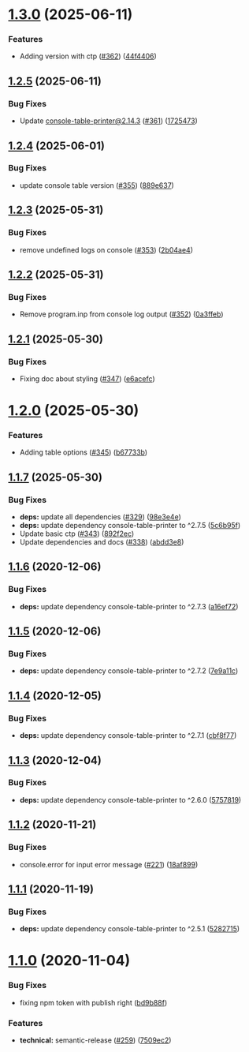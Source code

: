 # [1.3.0](https://github.com/console-table-printer/table-printer-cli/compare/v1.2.5...v1.3.0) (2025-06-11)


### Features

* Adding version with ctp ([#362](https://github.com/console-table-printer/table-printer-cli/issues/362)) ([44f4406](https://github.com/console-table-printer/table-printer-cli/commit/44f4406715dd73286e5fe2ed2bafb978191c4b65))

## [1.2.5](https://github.com/console-table-printer/table-printer-cli/compare/v1.2.4...v1.2.5) (2025-06-11)


### Bug Fixes

* Update console-table-printer@2.14.3 ([#361](https://github.com/console-table-printer/table-printer-cli/issues/361)) ([1725473](https://github.com/console-table-printer/table-printer-cli/commit/1725473f2618fa30a6ab019388a75012311525fc))

## [1.2.4](https://github.com/console-table-printer/table-printer-cli/compare/v1.2.3...v1.2.4) (2025-06-01)


### Bug Fixes

* update console table version ([#355](https://github.com/console-table-printer/table-printer-cli/issues/355)) ([889e637](https://github.com/console-table-printer/table-printer-cli/commit/889e63749f8e2f49e274a6501ee09ac87358e8ac))

## [1.2.3](https://github.com/console-table-printer/table-printer-cli/compare/v1.2.2...v1.2.3) (2025-05-31)


### Bug Fixes

* remove undefined logs on console ([#353](https://github.com/console-table-printer/table-printer-cli/issues/353)) ([2b04ae4](https://github.com/console-table-printer/table-printer-cli/commit/2b04ae44ee7f30693fdbc90de5097504961eb864))

## [1.2.2](https://github.com/console-table-printer/table-printer-cli/compare/v1.2.1...v1.2.2) (2025-05-31)


### Bug Fixes

* Remove program.inp from console log output ([#352](https://github.com/console-table-printer/table-printer-cli/issues/352)) ([0a3ffeb](https://github.com/console-table-printer/table-printer-cli/commit/0a3ffeb7027d75ea139b14335c756af0c5cefa3f))

## [1.2.1](https://github.com/console-table-printer/table-printer-cli/compare/v1.2.0...v1.2.1) (2025-05-30)


### Bug Fixes

* Fixing doc about styling ([#347](https://github.com/console-table-printer/table-printer-cli/issues/347)) ([e6acefc](https://github.com/console-table-printer/table-printer-cli/commit/e6acefcab4b481d816d93cde5974126f6e6803b2))

# [1.2.0](https://github.com/console-table-printer/table-printer-cli/compare/v1.1.7...v1.2.0) (2025-05-30)


### Features

* Adding table options ([#345](https://github.com/console-table-printer/table-printer-cli/issues/345)) ([b67733b](https://github.com/console-table-printer/table-printer-cli/commit/b67733bddbb4abc9da439f3e38f60d67fc171eb5))

## [1.1.7](https://github.com/console-table-printer/table-printer-cli/compare/v1.1.6...v1.1.7) (2025-05-30)


### Bug Fixes

* **deps:** update all dependencies ([#329](https://github.com/console-table-printer/table-printer-cli/issues/329)) ([98e3e4e](https://github.com/console-table-printer/table-printer-cli/commit/98e3e4e15cd2d5808668434df149b3053d925357))
* **deps:** update dependency console-table-printer to ^2.7.5 ([5c6b95f](https://github.com/console-table-printer/table-printer-cli/commit/5c6b95f8d3da3310160fbeabbe893d4c0cfae306))
* Update basic ctp ([#343](https://github.com/console-table-printer/table-printer-cli/issues/343)) ([892f2ec](https://github.com/console-table-printer/table-printer-cli/commit/892f2ec0242992a39f2dad5c1047e8cc8ba782fc))
* Update dependencies and docs ([#338](https://github.com/console-table-printer/table-printer-cli/issues/338)) ([abdd3e8](https://github.com/console-table-printer/table-printer-cli/commit/abdd3e8c0e7818e029ae8b866b14105267a32c41))

## [1.1.6](https://github.com/ayonious/table-printer-cli/compare/v1.1.5...v1.1.6) (2020-12-06)


### Bug Fixes

* **deps:** update dependency console-table-printer to ^2.7.3 ([a16ef72](https://github.com/ayonious/table-printer-cli/commit/a16ef7236f7051e46f48564414d928a4c43e477f))

## [1.1.5](https://github.com/ayonious/table-printer-cli/compare/v1.1.4...v1.1.5) (2020-12-06)


### Bug Fixes

* **deps:** update dependency console-table-printer to ^2.7.2 ([7e9a11c](https://github.com/ayonious/table-printer-cli/commit/7e9a11cf348e8d43a850a915f6d77258b76b1cde))

## [1.1.4](https://github.com/ayonious/table-printer-cli/compare/v1.1.3...v1.1.4) (2020-12-05)


### Bug Fixes

* **deps:** update dependency console-table-printer to ^2.7.1 ([cbf8f77](https://github.com/ayonious/table-printer-cli/commit/cbf8f777d6680b24c494327aa6d93eba22d713e2))

## [1.1.3](https://github.com/ayonious/table-printer-cli/compare/v1.1.2...v1.1.3) (2020-12-04)


### Bug Fixes

* **deps:** update dependency console-table-printer to ^2.6.0 ([5757819](https://github.com/ayonious/table-printer-cli/commit/575781927c7b95b6b58f1af3a070a2c27312001c))

## [1.1.2](https://github.com/ayonious/table-printer-cli/compare/v1.1.1...v1.1.2) (2020-11-21)


### Bug Fixes

* console.error for input error message ([#221](https://github.com/ayonious/table-printer-cli/issues/221)) ([18af899](https://github.com/ayonious/table-printer-cli/commit/18af899e92f5226159b891de7bdae113e92486fc))

## [1.1.1](https://github.com/ayonious/table-printer-cli/compare/v1.1.0...v1.1.1) (2020-11-19)


### Bug Fixes

* **deps:** update dependency console-table-printer to ^2.5.1 ([5282715](https://github.com/ayonious/table-printer-cli/commit/52827155711ac7fae5c4b678430f99fc8c2792da))

# [1.1.0](https://github.com/ayonious/table-printer-cli/compare/v1.0.237...v1.1.0) (2020-11-04)


### Bug Fixes

* fixing npm token with publish right ([bd9b88f](https://github.com/ayonious/table-printer-cli/commit/bd9b88f484baf2a23a185afafbf52224d73bf477))


### Features

* **technical:** semantic-release ([#259](https://github.com/ayonious/table-printer-cli/issues/259)) ([7509ec2](https://github.com/ayonious/table-printer-cli/commit/7509ec204fb8cb36a5e43dc4189c96aed2632dd1))

